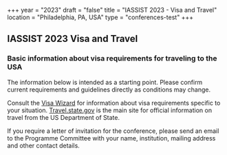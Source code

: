 +++
year = "2023"
draft = "false"
title = "IASSIST 2023 - Visa and Travel"
location = "Philadelphia, PA, USA"
type = "conferences-test"
+++

## IASSIST 2023 Visa and Travel

### Basic information about visa requirements for traveling to the USA

The information below is intended as a starting point.  Please confirm current requirements and guidelines directly as conditions may change.

Consult the [Visa Wizard](https://travel.state.gov/content/travel/en/us-visas/visa-information-resources/wizard.html) for information about visa requirements specific to your situation. [Travel.state.gov](https://travel.state.gov) is the main site for official information on travel from the US Department of State.

If you require a letter of invitation for the conference, please send an email to the Programme Committee with your name, institution, mailing address and other contact details.


